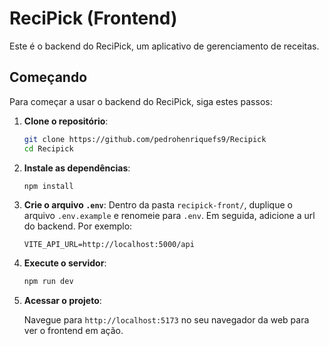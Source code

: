 # ReciPick (Frontend)

Este é o backend do ReciPick, um aplicativo de gerenciamento de receitas.

## Começando

Para começar a usar o backend do ReciPick, siga estes passos:

1. **Clone o repositório**:

   ```bash
   git clone https://github.com/pedrohenriquefs9/Recipick
   cd Recipick
   ```

2. **Instale as dependências**:

   ```bash
   npm install
   ```

3. **Crie o arquivo `.env`**:
    Dentro da pasta `recipick-front/`, duplique o arquivo `.env.example` e renomeie para `.env`. Em seguida, adicione a url do backend. Por exemplo:

   ```text
   VITE_API_URL=http://localhost:5000/api
   ```

4. **Execute o servidor**:

   ```bash
   npm run dev
   ```

5. **Acessar o projeto**:

   Navegue para `http://localhost:5173` no seu navegador da web para ver o frontend em ação.
